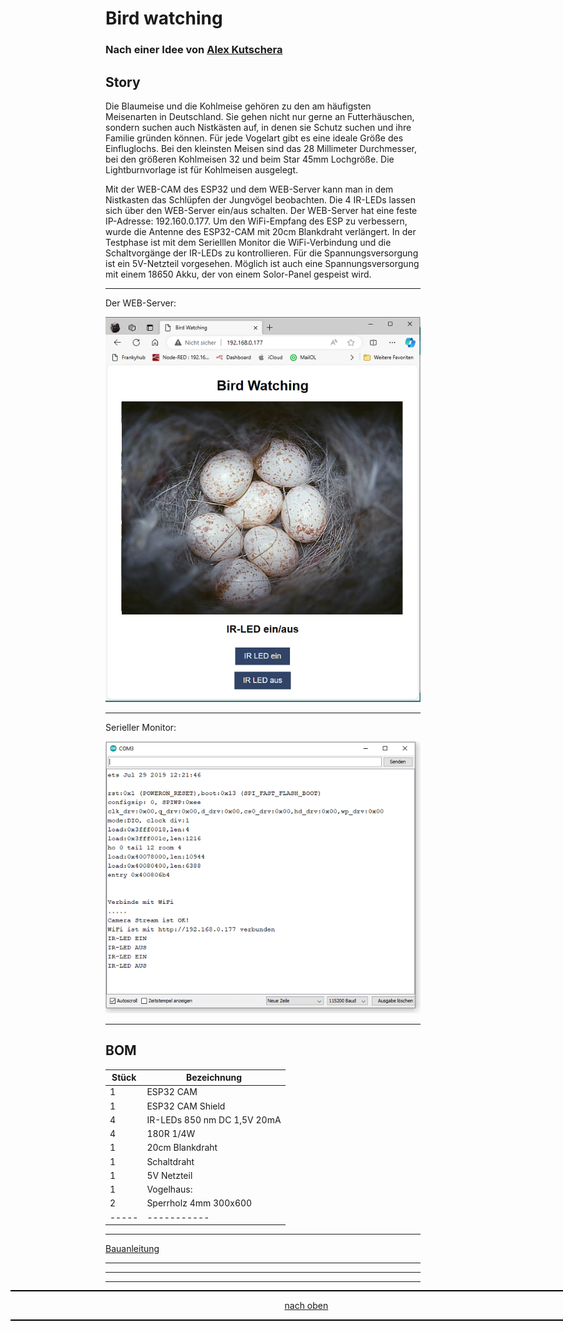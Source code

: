 <a name="oben"></a>

# Bird watching 
### Nach einer Idee von [Alex Kutschera](https://github.com/vektorious)

## Story
Die Blaumeise und die Kohlmeise gehören zu den am häufigsten Meisenarten in Deutschland. Sie gehen nicht nur gerne an Futterhäuschen, sondern suchen auch Nistkästen auf, in denen sie Schutz suchen und ihre Familie gründen können. Für jede Vogelart gibt es eine ideale Größe des Einfluglochs. Bei den kleinsten Meisen sind das 28 Millimeter Durchmesser, bei den größeren Kohlmeisen 32 und beim Star 45mm Lochgröße. Die Lightburnvorlage ist für Kohlmeisen ausgelegt.

Mit der WEB-CAM des ESP32 und dem WEB-Server kann man in dem Nistkasten das Schlüpfen der Jungvögel beobachten. Die 4 IR-LEDs lassen sich über den WEB-Server ein/aus schalten. Der WEB-Server hat eine feste IP-Adresse: 192.160.0.177. Um den WiFi-Empfang des ESP zu verbessern, wurde die Antenne des ESP32-CAM mit 20cm Blankdraht verlängert. In der Testphase ist mit dem Serielllen Monitor die WiFi-Verbindung und die Schaltvorgänge der IR-LEDs zu kontrollieren. Für die Spannungsversorgung ist ein 5V-Netzteil vorgesehen. Möglich ist auch eine Spannungsversorgung mit einem 18650 Akku, der von einem Solor-Panel gespeist wird.

---

Der WEB-Server:

![Bild](pic/Bird%20watching2.png)

---

Serieller Monitor:

![Bild](pic/serieller_monitor1.png)

---


## BOM

| Stück | Bezeichnung |
| ----- | ----------- | 
| 1        | ESP32 CAM      | 
| 1        | ESP32 CAM Shield    | 
| 4        | IR-LEDs 850 nm DC 1,5V 20mA   | 
| 4        | 180R 1/4W  | 
| 1        | 20cm Blankdraht  | 
| 1        | Schaltdraht      |
| 1        | 5V Netzteil |
| 1        | Vogelhaus: |
| 2        | Sperrholz 4mm 300x600 |
| ----- | ----------- | 

---

[Bauanleitung](https://github.com/frankyhub/Bird_watching/wiki)

---


---
<div style="position:absolute; left:2cm; ">   
<ol class="breadcrumb" style="border-top: 2px solid black;border-bottom:2px solid black; height: 45px; width: 900px;"> <p align="center"><a href="#oben">nach oben</a></p></ol>
</div>

---



